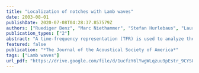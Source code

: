 ```yaml
---
title: "Localization of notches with Lamb waves"
date: 2003-08-01
publishDate: 2020-07-08T04:28:37.857579Z
authors: ["Ruediger Benz", "Marc Niethammer", "Stefan Hurlebaus", "Laurence J. Jacobs"]
publication_types: ["2"]
abstract: "A time-frequency representation (TFR) is used to analyze the interaction of a multimode and dispersive Lamb wave with a notch, and then serves as the basis for a correlation technique to locate the notch. The experimental procedure uses a laser source and a dual-probe laser interferometer to generate and detect Lamb waves in a notched plate. The high fidelity, broad-bandwidth, point-like and noncontact nature of laser ultrasonics are critical to the success of this study, making it possible to experimentally measure transient Lamb waves without any frequency biases. A specific TFR, the reassigned spectrogram, is used to resolve the dispersion curves of the individual modes of the plate, and then the slowness-frequency representation (SFR) of the plate is calculated from this reassigned spectrogram. By considering the notch to be an additional (second) source, the reflected and transmitted contributions of each Lamb mode are automatically identified using the SFRs. These results are then used to develop a quantitative understanding of the interaction of an incident Lamb wave with a notch, helping to identify mode conversion. Finally, two complementary, automated localization techniques are developed based on this understanding of scattering of Lamb waves."
featured: false
publication: "*The Journal of the Acoustical Society of America*"
tags: ["Lamb waves"]
url_pdf: "https://drive.google.com/file/d/1ucfzY6lYwgWLqzuu9pEstr_9CYS0HE4-"
---
```


